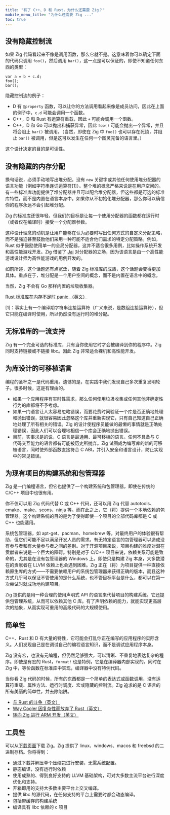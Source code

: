 ```yaml
---
title: "有了 C++、D 和 Rust，为什么还需要 Zig？"
mobile_menu_title: "为什么还需要 Zig ..."
toc: true
---
```



## 没有隐藏控制流

如果 Zig 代码看起来不像是调用函数，那么它就不是。这意味着你可以确定下面的代码只调用 `foo()`，然后调用 `bar()`，这一点是可以保证的，即使不知道任何东西的类型：

```zig
var a = b + c.d;
foo();
bar();
```

隐藏控制流的例子：

- D 有 `@property` 函数，可以让你的方法调用看起来像是成员访问，因此在上面的例子中，`c.d` 可能会调用一个函数。
- C++，D 和 Rust 有运算符重载，因此 `+` 可能会调用一个函数。
- C++，D 和 Go 可以抛出和捕获异常，因此 `foo()` 可能会抛出一个异常，并且将会阻止 `bar()` 被调用。（当然，即使在 Zig 中 `foo()` 也可以存在死锁，并阻止 `bar()` 被调用，但是这可以发生在任何一个图灵完备的语言里。）

这个设计决定的目的是可读性。

## 没有隐藏的内存分配

换句话说，必须手动地写出堆分配。没有 `new` 关键字或其他任何使用堆分配器的语言功能（例如字符串连词运算符[1]）。整个堆的概念严格来说是在用户空间的。有一些标准库功能提供了堆分配器并且可以配合堆分配器，但这些都是可选的标准库特性，而不是内置在语言本身中。如果你从不初始化堆分配器，那么你可以确信你的程序永远不会引起堆分配。

Zig 的标准库还很年轻，但我们的目标是让每一个使用分配器的函数都在运行时（或者仅在编译时）接受一个分配器参数。

这种设计理念的动机是让用户能够在认为必要时写出任何方式的自定义分配策略，而不是强迫甚至鼓励他们采用一种可能不适合他们需求的特定分配策略。例如，Rust 似乎鼓励使用单一的全局分配器，这并不适合很多用例，比如操作系统开发和高性能游戏开发。Zig 借鉴了 [Jai](https://www.youtube.com/watch?v=ciGQCP6HgqI) 对分配器的立场，因为该语言是由一个高性能游戏设计师为高性能游戏的用例开发的。

如前所述，这个话题还有点宽泛，随着 Zig 标准库的成熟，这个话题会变得更加具体。重点在于，堆分配是一个用户空间的概念，而不是内置在语言中的概念。

当然，Zig 不会有 Go 那样内置的垃圾收集器。

[Rust 标准库在内存不足时 panic （英文）](https://github.com/rust-lang/rust/issues/29802)

[1]：事实上有一个编译期字符串连接运算符（广义来说，是数组连接运算符），但它只能在编译时使用，所以仍然没有运行时的堆分配。

## 无标准库的一流支持

Zig 有一个完全可选的标准库，只有当你使用它时才会被编译到你的程序中。Zig 同时支持链接或不链接 libc。因此 Zig 非常适合裸机和高性能开发。

## 为库设计的可移植语言

编程的圣杯之一是代码重用。遗憾的是，在实践中我们发现自己多次重复发明轮子。很多时候，这是有理由的。

 * 如果一个应用程序有实时性需求，那么任何使用垃圾收集或任何其他非确定性行为的库都将不予考虑。
 * 如果一门语言让人太容易忽略错误，而要花费时间验证一个库是否正确地处理和抛出错误，就很容易因此忽略这个库并重新实现它，只有自己知道自己正确地处理了所有相关的错误。Zig 的设计使程序员能做的最懒的事情就是正确处理错误，因此人们可以合理地相信一个库会正确地抛出错误。
 * 目前，实事求是的说，C 语言是最通用、最可移植的语言。任何不具备与 C 代码交互能力的语言都有可能被历史所抛弃。Zig 试图成为编写库的新的可移植语言，同时使外部函数直接符合 C ABI，并引入安全和语言设计，防止实现中的常见错误。

## 为现有项目的构建系统和包管理器

Zig 是一门编程语言，但它也提供了一个构建系统和包管理器，即使在传统的 C/C++ 项目中也很有用。

你不仅可以用 Zig 代码代替 C 或 C++ 代码，还可以用 Zig 代替 autotools、cmake、make、scons、ninja 等。而在此之上，它（将）提供一个本地依赖的包管理器。这个构建系统的目的是为了使得即使一个项目的全部代码库都是 C 或 C++ 也能适用。

系统包管理器，如 apt-get、pacman、homebrew 等，对最终用户的体验很有帮助，但它们可能不足以满足开发人员的需求。有无特定语言的包管理器可以造成没有参与者和有大量参与者之间的差别。对于开源项目来说，项目构建的难度对潜在贡献者来说是一个巨大的障碍。特别是对于 C/C++ 项目来说，依赖关系可能是致命的，尤其是在没有包管理器的 Windows 上。即使只是构建 Zig 本身，大多数潜在的贡献者在 LLVM 依赖上也会遇到困难。Zig 正在（将）为项目提供一种直接依赖原生库的方式——不需要依赖用户的系统包管理器来获得正确的版本，而且这种方式几乎可以保证不管使用的是什么系统，也不管目标平台是什么，都可以在第一次尝试时就成功地构建项目。

Zig 提供的是用一种合理的使用声明式 API 的语言来代替项目的构建系统。它还提供包管理系统，从而可以依赖其他 C 库。有了声明依赖的能力，就能实现更高层次的抽象，从而实现可重用的高级代码的大规模使用。

## 简单性

C++、Rust 和 D 有大量的特性，它可能会打乱你正在编写的应用程序的实际含义。人们发现自己是在调试自己的编程语言知识，而不是调试应用程序本身。

Zig 没有宏，也没有元编程，但仍然足够强大，可以清晰、不重复地表达复杂的程序。即使是有宏的 Rust，`format!` 也是特例，它是在编译器内部实现的。同时在 Zig 中，等价函数在标准库中实现，编译器中没有特例代码。

当你看 Zig 代码的时候，所有的东西都是一个简单的表达式或函数调用，没有运算符重载、属性方法、运行时调度、宏或隐藏的控制流。Zig 追求的是 C 语言的所有美丽的简单性，并去除陷阱。

 * [与 Rust 的斗争（英文）](https://compileandrun.com/stuggles-with-rust.html)
 * [Way Cooler 因复杂性而放弃了 Rust（英文）](http://way-cooler.org/blog/2019/04/29/rewriting-way-cooler-in-c.html)
 * [转向 Zig 进行 ARM 开发（英文）](https://www.jishuwen.com/d/2Ap9)

## 工具性

可以从[下载页面](../../downloads/)下载 Zig。Zig 提供了 linux、windows、macos 和 freebsd 的二进制存档。你将得到：

* 通过下载并解压单个压缩包进行安装，无需系统配置。
* 静态编译，没有运行时依赖
* 使用成熟的、得到良好支持的 LLVM 基础架构，可对大多数主流平台进行深度优化和支持。
* 开箱即用的支持大多数主要平台上交叉编译。
* 提供 libc 的源代码，在任何支持的平台上需要时都会动态编译。
* 包括带缓存的构建系统
* 编译具有 libc 依赖的 c 项目
